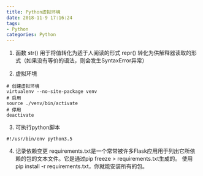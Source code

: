 ```yaml
---
title: Python虚拟环境
date: 2018-11-9 17:16:24
tags: 
- Python
categories: Python
---
```

1. 函数 str() 用于将值转化为适于人阅读的形式
    repr() 转化为供解释器读取的形式（如果没有等价的语法，则会发生SyntaxError异常）

2. 虚拟环境
```
# 创建虚拟环境
virtualenv --no-site-package venv
# 启用
source ./venv/bin/activate
# 停用
deactivate
```
3. 可执行python脚本 
```
#!/usr/bin/env python3.5
```
4. 记录依赖变更
requirements.txt是一个常常被许多Flask应用用于列出它所依赖的包的文本文件。它是通过pip freeze > requirements.txt生成的。 使用pip install -r requirements.txt，你就能安装所有的包。